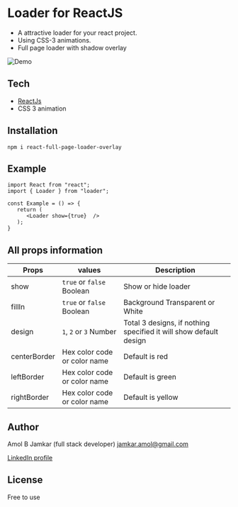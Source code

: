 # Loader for ReactJS

  - A attractive loader for your react project.
  - Using CSS-3 animations.
  - Full page loader with shadow overlay 

![Demo](data/demo.gif)


## Tech
* [ReactJs]
* CSS 3 animation


## Installation

```
npm i react-full-page-loader-overlay
```
## Example 


````
import React from "react";
import { Loader } from "loader";

const Example = () => {
   return (
      <Loader show={true}  />
   );
}
````

## All props information 


| Props | values |Description |
| ----- | ------ | ------ |
| show | `true` or `false` Boolean | Show or hide loader |
| fillIn | `true` or `false` Boolean | Background Transparent or White |
| design | `1`, `2` or `3` Number | Total 3 designs, if nothing specified it will show default design |
| centerBorder | Hex color code or color name  | Default is red  | 
| leftBorder | Hex color code or color name | Default is green |
| rightBorder | Hex color code or color name | Default is yellow |

## Author
Amol B Jamkar (full stack developer)
jamkar.amol@gmail.com

[LinkedIn profile]


## License

Free to use 


   [ReactJS]: <https://reactjs.org/>
   [LinkedIn profile]: <https://www.linkedin.com/in/amol-jamkar-8ab611103/>

